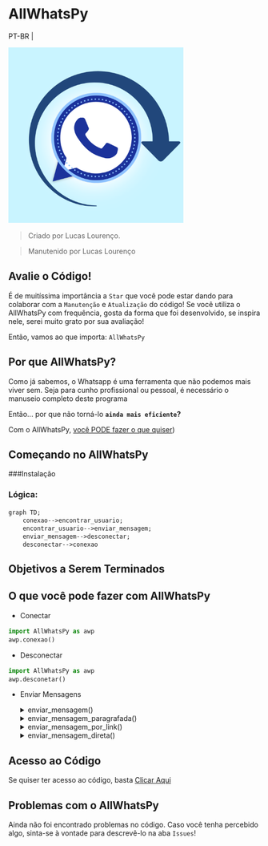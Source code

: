 # AllWhatsPy
PT-BR | 

<img src="/utilidades/awpimg.png" alt="AllWhatsPy" width="350px"/>

>Criado por Lucas Lourenço.

>Manutenido por Lucas Lourenço


## Avalie o Código!
É de muitíssima importância a `Star` que você pode estar dando para colaborar com a `Manutenção` e `Atualização` do código!
Se você utiliza o AllWhatsPy com frequência, gosta da forma que foi desenvolvido, se inspira nele, serei muito grato por sua avaliação!

Então, vamos ao que importa: `AllWhatsPy`



## Por que AllWhatsPy?
Como já sabemos, o Whatsapp é uma ferramenta que não podemos mais viver sem.
Seja para cunho profissional ou pessoal, é necessário o manuseio completo deste programa

Então... por que não torná-lo <b>`ainda mais eficiente`?</b>

Com o AllWhatsPy, [você PODE fazer o que quiser](https://github.com/LucasLourencoo/AllWhatsPy/edit/main/README.md#o-que-voc%C3%AA-pode-fazer-com-allwhatspy))

  
  
## Começando no AllWhatsPy

###Instalação




### Lógica:

```mermaid
graph TD;
    conexao-->encontrar_usuario;
    encontrar_usuario-->enviar_mensagem;
    enviar_mensagem-->desconectar;
    desconectar-->conexao
```



## Objetivos a Serem Terminados 


  
## O que você pode fazer com AllWhatsPy

 - Conectar
 <p>
  
  ```python
import AllWhatsPy as awp
  awp.conexao()
```
</p>

- Desconectar
<p>
  
  ```python
import AllWhatsPy as awp
  awp.desconetar()
```
  
</p>

- Enviar Mensagens

  <details><summary>enviar_mensagem()</summary>
  <p>

  ```

  ```

  </p>
  </details>
  
  
  <details><summary>enviar_mensagem_paragrafada()</summary>
  <p>

  ```

  ```

  </p>
  </details>
  
  
  <details><summary>enviar_mensagem_por_link()</summary>
  <p>

  ```

  ```

  </p>
  </details>
  
  <details><summary>enviar_mensagem_direta()</summary>
  <p>

  ```

  ```

  </p>
  </details>
  
  





## Acesso ao Código
Se quiser ter acesso ao código, basta [Clicar Aqui](AllWhatsPy.py)


## Problemas com o AllWhatsPy
Ainda não foi encontrado problemas no código. 
Caso você tenha percebido algo, sinta-se à vontade para descrevê-lo na aba `Issues`!
